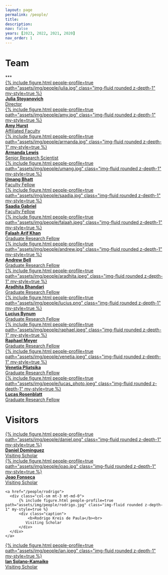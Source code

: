 ```yaml
---
layout: page
permalink: /people/
title:
description: 
nav: false
years: [2023, 2022, 2021, 2020]
nav_order: 1
---
```


<!-- Note about our lab culture, etc. -->

<h1 class="category" id="team">Team</h1> 
***

<div class="row mt-3">
    <a href="/people/julia">
      <div class="col-sm mt-3 mt-md-0">
          {% include figure.html people-profile=true path="assets/img/people/julia.jpg" class="img-fluid rounded z-depth-1" my-style=true %}
          <div class="caption">
              <b>Julia Stoyanovich</b><br>
              Director
          </div>
      </div>
   </a>
  <a href="https://amyhurst.com/">
     <div class="col-sm mt-3 mt-md-0">
     {% include figure.html people-profile=true path="assets/img/people/amy.jpg" class="img-fluid rounded z-depth-1" my-style=true %}
     <div class="caption">
              <b>Amy Hurst</b><br>
              Affiliated Faculty
          </div>
     </div>
  </a>
  <a href="/people/armanda">
    <div class="col-sm mt-3 mt-md-0">
          {% include figure.html people-profile=true path="assets/img/people/armanda.jpg" class="img-fluid rounded z-depth-1" my-style=true %}
          <div class="caption">
              <b>Armanda Lewis</b><br>
              Senior Research Scientist
          </div>
    </div>
  </a>
</div>

<div class="row mt-3">
    <a href="/people/umang">
    <div class="col-sm mt-3 mt-md-0">
          {% include figure.html people-profile=true path="assets/img/people/umang.jpg" class="img-fluid rounded z-depth-1" my-style=true %}
          <div class="caption">
              <b>Umang Bhatt</b><br>
              Faculty Fellow
          </div>
    </div>
    </a>
    <a href="/people/saadia">
      <div class="col-sm mt-3 mt-md-0">
          {% include figure.html people-profile=true path="assets/img/people/saadia.jpg" class="img-fluid rounded z-depth-1" my-style=true %}
          <div class="caption">
              <b>Saadia Gabriel</b><br>
              Faculty Fellow
          </div>
      </div>
   </a>
    <a href="/people/falaah">
      <div class="col-sm mt-3 mt-md-0">
          {% include figure.html people-profile=true path="assets/img/people/falaah.jpeg" class="img-fluid rounded z-depth-1" my-style=true %}
          <div class="caption">
              <b>Falaah Arif Khan</b><br>
              Graduate Research Fellow
          </div>
      </div>
    </a>
</div>
  
<div class="row mt-3">
   <a href="/people/andrew">
      <div class="col-sm mt-3 mt-md-0">
          {% include figure.html people-profile=true path="assets/img/people/andrew.jpg" class="img-fluid rounded z-depth-1" my-style=true %}
          <div class="caption">
              <b>Andrew Bell</b><br>
              Graduate Research Fellow 
          </div>
      </div>
    </a>
    <a href="/people/aradhita">
      <div class="col-sm mt-3 mt-md-0">
          {% include figure.html people-profile=true path="assets/img/people/aradhita.jpeg" class="img-fluid rounded z-depth-1" my-style=true %}
          <div class="caption">
              <b>Aradhita Bhandari</b><br>
              Graduate Research Fellow 
          </div>
      </div>
    </a>
    <a href="/people/lucius">
      <div class="col-sm mt-3 mt-md-0">
          {% include figure.html people-profile=true path="assets/img/people/lucius.png" class="img-fluid rounded z-depth-1" my-style=true %}
          <div class="caption">
              <b>Lucius Bynum</b><br>
              Graduate Research Fellow
          </div>
      </div>
    </a>
</div>

<div class="row mt-3">
 <a href="/people/raphael">
      <div class="col-sm mt-3 mt-md-0">
          {% include figure.html people-profile=true path="assets/img/people/raphael.jpeg" class="img-fluid rounded z-depth-1" my-style=true %}
          <div class="caption">
              <b>Raphael Meyer</b><br>
              Graduate Research Fellow
          </div>
      </div>
    </a>
    <a href="/people/venetia">
      <div class="col-sm mt-3 mt-md-0">
          {% include figure.html people-profile=true path="assets/img/people/venetia.jpeg" class="img-fluid rounded z-depth-1" my-style=true %}
          <div class="caption">
              <b>Venetia Pliatsika</b><br>
              Graduate Research	Fellow
          </div>
      </div>
    </a>
    <a href="/people/lucas">
      <div class="col-sm mt-3 mt-md-0">
          {% include figure.html people-profile=true path="assets/img/people/lucas_photo.jpeg" class="img-fluid rounded z-depth-1" my-style=true %}
          <div class="caption">
              <b>Lucas Rosenblatt</b><br>
	      Graduate Research	Fellow
          </div>
      </div>
    </a>
</div>


<h1 class="category" id="visitors">Visitors</h1>

<div class="row mt-3">

<a href="https://www.daniel-dominguez.com/">
      <div class="col-sm mt-3 mt-md-0">
          {% include figure.html people-profile=true path="assets/img/people/daniel.png" class="img-fluid rounded z-depth-1" my-style=true %}
          <div class="caption">
              <b>Daniel Dominguez</b><br>
              Visiting Scholar
          </div>
      </div>
    </a>

   <a href="/people/joao">
      <div class="col-sm mt-3 mt-md-0">
          {% include figure.html people-profile=true path="assets/img/people/joao.jpg" class="img-fluid rounded z-depth-1" my-style=true %}
          <div class="caption">
              <b>Joao Fonseca</b><br>
              Visiting Scholar
          </div>
      </div>
    </a>


    <a href="/people/rodrigo">
      <div class="col-sm mt-3 mt-md-0">
          {% include figure.html people-profile=true path="assets/img/people/rodrigo.jpg" class="img-fluid rounded z-depth-1" my-style=true %}
          <div class="caption">
              <b>Rodrigo Kreis de Paula</b><br>
             Visiting Scholar
          </div>
      </div>
    </a>
</div>

<div class="row mt-3">

   <a href="/people/ian">
      <div class="col-sm mt-3 mt-md-0">
          {% include figure.html people-profile=true path="assets/img/people/ian.jpeg" class="img-fluid rounded z-depth-1" my-style=true %}
          <div class="caption">
              <b>Ian Solano-Kamaiko</b><br>
             Visiting Scholar
          </div>
      </div>
    </a>

</div>

<!-- <h1 class="category" id="alumni">Alumni</h1> -->

<!-- plase add everyone under Alumni at https://airesponsibly.net/, plus Chloe Zheng, Mona Sloane, Joy Rankin, Janina Zakrezewski, Meghana Shanbhogue -->
